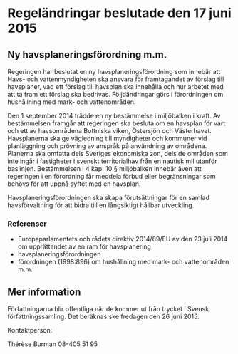 # Regeländringar beslutade den 17 juni 2015

## Ny havsplaneringsförordning m.m.

Regeringen har beslutat en ny havsplaneringsförordning som innebär att Havs- och vattenmyndigheten ska ansvara för framtagandet av förslag till havsplaner, vad ett förslag till havsplan ska innehålla och hur arbetet med att ta fram ett förslag ska bedrivas. Följdändringar görs i förordningen om hushållning med mark- och vattenområden.

Den 1 september 2014 trädde en ny bestämmelse i miljöbalken i kraft. Av bestämmelsen framgår att regeringen ska besluta om en havsplan för vart och ett av havsområdena Bottniska viken, Östersjön och Västerhavet. Havsplanerna ska ge vägledning till myndigheter och kommuner vid planläggning och prövning av anspråk på användning av områdena. Planerna ska omfatta dels Sveriges ekonomiska zon, dels de områden som inte ingår i fastigheter i svenskt territorialhav från en nautisk mil utanför baslinjen. Bestämmelsen i 4 kap. 10 § miljöbalken innebär även att regeringen i en förordning får meddela förbud eller begränsningar som behövs för att uppnå syftet med en havsplan.

Havsplaneringsförordningen ska skapa förutsättningar för en samlad havsförvaltning för att bidra till en långsiktigt hållbar utveckling.

### Referenser

* Europaparlamentets och rådets direktiv 2014/89/EU av den 23 juli 2014 om upprättandet av en ram för havsplanering
* havsplaneringsförordningen
* förordningen (1998:896) om hushållning med mark- och vattenområden m.m.

## Mer information

Författningarna blir offentliga när de kommer ut från trycket i Svensk författningssamling. Det beräknas ske fredagen den 26 juni 2015.

Kontaktperson:

Thérèse Burman 08-405 51 95
